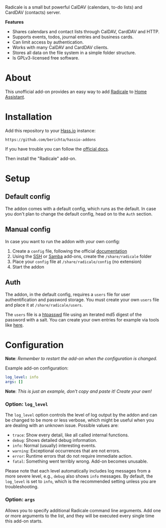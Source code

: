Radicale is a small but powerful CalDAV (calendars, to-do lists) and CardDAV (contacts) server.

**Features**
- Shares calendars and contact lists through CalDAV, CardDAV and HTTP.
- Supports events, todos, journal entries and business cards.
- Can limit access by authentication.
- Works with many CalDAV and CardDAV clients.
- Stores all data on the file system in a simple folder structure.
- Is GPLv3-licensed free software.

# About

This unofficial add-on provides an easy way to add [Radicale](https://radicale.org) to [Home Assistant](https://home-assistant.io/hassio/).

# Installation

Add this repository to your [Hass.io](https://home-assistant.io/hassio/) instance:

`https://github.com/berichta/hassio-addons`

If you have trouble you can follow the [official docs](https://home-assistant.io/hassio/installing_third_party_addons/).

Then install the "Radicale" add-on.

# Setup

## Default config

The addon comes with a default config, which runs as the default. In case you don't plan to change the default config, head on to the `Auth` section.

## Manual config

In case you want to run the addon with your own config:

1. Create a `config` file, following the official [documentation](https://radicale.org/3.0.html#documentation/configuration)
2. Using the [SSH](https://home-assistant.io/addons/ssh/) or [Samba](https://home-assistant.io/addons/samba/) add-ons, create the `/share/radicale` folder
3. Place your `config` file at `/share/radicale/config` (no extension)
4. Start the addon

## Auth

The addon, in the default config, requires a `users` file for user authentification and password storage. You must create your own `users` file and place it at `/share/radicale/users`.

The `users` file is a [htpasswd](https://httpd.apache.org/docs/current/programs/htpasswd.html) file using an iterated md5 digest of the password with a salt.
You can create your own entries for example via tools like [here](https://hostingcanada.org/htpasswd-generator/).

# Configuration

**Note**: _Remember to restart the add-on when the configuration is changed._

Example add-on configuration:

```yaml
log_level: info
args: []
```

**Note**: _This is just an example, don't copy and paste it! Create your own!_

### Option: `log_level`

The `log_level` option controls the level of log output by the addon and can
be changed to be more or less verbose, which might be useful when you are
dealing with an unknown issue. Possible values are:

- `trace`: Show every detail, like all called internal functions.
- `debug`: Shows detailed debug information.
- `info`: Normal (usually) interesting events.
- `warning`: Exceptional occurrences that are not errors.
- `error`:  Runtime errors that do not require immediate action.
- `fatal`: Something went terribly wrong. Add-on becomes unusable.

Please note that each level automatically includes log messages from a
more severe level, e.g., `debug` also shows `info` messages. By default,
the `log_level` is set to `info`, which is the recommended setting unless
you are troubleshooting.

### Option: `args`

Allows you to specify additional Radicale command line arguments.
Add one or more arguments to the list, and they will be executed every single time this add-on starts.
